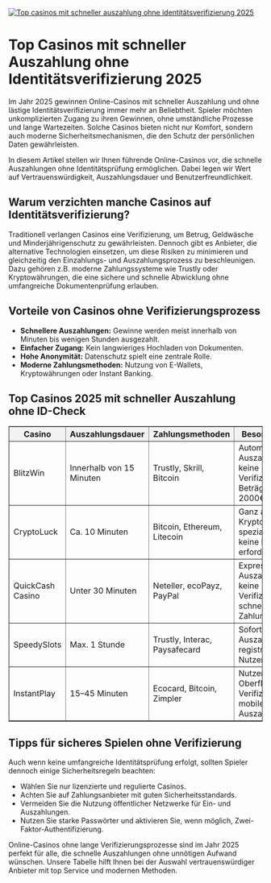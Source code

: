 [![Top casinos mit schneller auszahlung ohne identitätsverifizierung 2025](https://123-caf.pages.dev/gitsignup.png)](https://vrmoo.ru/Bt82HjjY)

<h1>Top Casinos mit schneller Auszahlung ohne Identitätsverifizierung 2025</h1>  <p>Im Jahr 2025 gewinnen Online-Casinos mit schneller Auszahlung und ohne lästige Identitätsverifizierung immer mehr an Beliebtheit. Spieler möchten unkomplizierten Zugang zu ihren Gewinnen, ohne umständliche Prozesse und lange Wartezeiten. Solche Casinos bieten nicht nur Komfort, sondern auch moderne Sicherheitsmechanismen, die den Schutz der persönlichen Daten gewährleisten.</p>  <p>In diesem Artikel stellen wir Ihnen führende Online-Casinos vor, die schnelle Auszahlungen ohne Identitätsprüfung ermöglichen. Dabei legen wir Wert auf Vertrauenswürdigkeit, Auszahlungsdauer und Benutzerfreundlichkeit.</p>  <h2>Warum verzichten manche Casinos auf Identitätsverifizierung?</h2>  <p>Traditionell verlangen Casinos eine Verifizierung, um Betrug, Geldwäsche und Minderjährigenschutz zu gewährleisten. Dennoch gibt es Anbieter, die alternative Technologien einsetzen, um diese Risiken zu minimieren und gleichzeitig den Einzahlungs- und Auszahlungsprozess zu beschleunigen. Dazu gehören z.B. moderne Zahlungssysteme wie Trustly oder Kryptowährungen, die eine sichere und schnelle Abwicklung ohne umfangreiche Dokumentenprüfung erlauben.</p>  <h2>Vorteile von Casinos ohne Verifizierungsprozess</h2> <ul>   <li><strong>Schnellere Auszahlungen:</strong> Gewinne werden meist innerhalb von Minuten bis wenigen Stunden ausgezahlt.</li>   <li><strong>Einfacher Zugang:</strong> Kein langwieriges Hochladen von Dokumenten.</li>   <li><strong>Hohe Anonymität:</strong> Datenschutz spielt eine zentrale Rolle.</li>   <li><strong>Moderne Zahlungsmethoden:</strong> Nutzung von E-Wallets, Kryptowährungen oder Instant Banking.</li> </ul>  <h2>Top Casinos 2025 mit schneller Auszahlung ohne ID-Check</h2>  <table border="1" cellpadding="8" cellspacing="0" style="border-collapse: collapse; width: 100%;">   <thead>     <tr style="background-color: #f2f2f2;">       <th>Casino</th>       <th>Auszahlungsdauer</th>       <th>Zahlungsmethoden</th>       <th>Besonderheiten</th>     </tr>   </thead>   <tbody>     <tr>       <td>BlitzWin</td>       <td>Innerhalb von 15 Minuten</td>       <td>Trustly, Skrill, Bitcoin</td>       <td>Automatische Auszahlung, keine Verifizierung bei Beträgen bis 2000€</td>     </tr>     <tr>       <td>CryptoLuck</td>       <td>Ca. 10 Minuten</td>       <td>Bitcoin, Ethereum, Litecoin</td>       <td>Ganz auf Kryptowährungen spezialisiert, keine ID erforderlich</td>     </tr>     <tr>       <td>QuickCash Casino</td>       <td>Unter 30 Minuten</td>       <td>Neteller, ecoPayz, PayPal</td>       <td>Express-Auszahlung, keine Verifizierung bei schnellen Zahlungen</td>     </tr>     <tr>       <td>SpeedySlots</td>       <td>Max. 1 Stunde</td>       <td>Trustly, Interac, Paysafecard</td>       <td>Sofortige Auszahlung für registrierte Nutzer ohne KYC</td>     </tr>     <tr>       <td>InstantPlay</td>       <td>15–45 Minuten</td>       <td>Ecocard, Bitcoin, Zimpler</td>       <td>Nutzerfreundliche Oberfläche, keine Verifizierung für mobile Auszahlungen</td>     </tr>   </tbody> </table>  <h2>Tipps für sicheres Spielen ohne Verifizierung</h2>  <p>Auch wenn keine umfangreiche Identitätsprüfung erfolgt, sollten Spieler dennoch einige Sicherheitsregeln beachten:</p>  <ul>   <li>Wählen Sie nur lizenzierte und regulierte Casinos.</li>   <li>Achten Sie auf Zahlungsanbieter mit guten Sicherheitsstandards.</li>   <li>Vermeiden Sie die Nutzung öffentlicher Netzwerke für Ein- und Auszahlungen.</li>   <li>Nutzen Sie starke Passwörter und aktivieren Sie, wenn möglich, Zwei-Faktor-Authentifizierung.</li> </ul>  <p>Online-Casinos ohne lange Verifizierungsprozesse sind im Jahr 2025 perfekt für alle, die schnelle Auszahlungen ohne unnötigen Aufwand wünschen. Unsere Tabelle hilft Ihnen bei der Auswahl vertrauenswürdiger Anbieter mit top Service und modernen Methoden.</p>